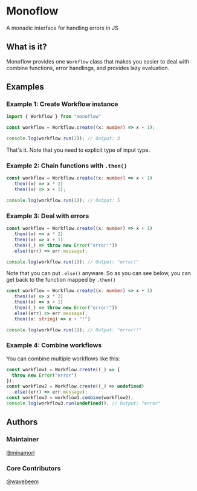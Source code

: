# Monoflow
A monadic interface for handling errors in JS

## What is it?

Monoflow provides one `Workflow` class that makes you easier to deal with combine functions, error handlings, and provides lazy evaluation.

## Examples

### Example 1: Create Workflow instance
```ts
import { Workflow } from "monoflow"

const workflow = Workflow.create((x: number) => x + 1);

console.log(workflow.run(2)); // Output: 3
```

That's it. Note that you need to explicit type of input type.

### Example 2: Chain functions with `.then()`
```ts
const workflow = Workflow.create((x: number) => x + 1)
  .then((x) => x * 2)
  .then((x) => x + 1);

console.log(workflow.run(1)); // Output: 5
```

### Example 3: Deal with errors

```ts
const workflow = Workflow.create((x: number) => x + 1)
  .then((x) => x * 2)
  .then((x) => x + 1)
  .then((_) => throw new Error("error!"))
  .else((err) => err.message);

console.log(workflow.run(1)); // Output: "error!"
```

Note that you can put `.else()` anyware. So as you can see below, you can get back to the function mapped by `.then()`

```ts
const workflow = Workflow.create((x: number) => x + 1)
  .then((x) => x * 2)
  .then((x) => x + 1)
  .then((_) => throw new Error("error!"))
  .else((err) => err.message);
  .then((x: string) => x + "!")

console.log(workflow.run(1)); // Output: "error!!"
```

### Example 4: Combine workflows

You can combine multiple workflows like this:

```ts
const workflow1 = Workflow.create((_) => {
  throw new Error("error")
});
const workflow2 = Workflow.create((_) => undefined)
  .else((err) => err.message);
const workflow3 = workflow1.combine(workflow2);
console.log(workflow3.run(undefined)); // Output: "error"
```

## Authors

### Maintainer
[@minamorl]("https://github.com/minamorl")

### Core Contributors 
[@wavebeem]("https://github.com/wavebeem")
